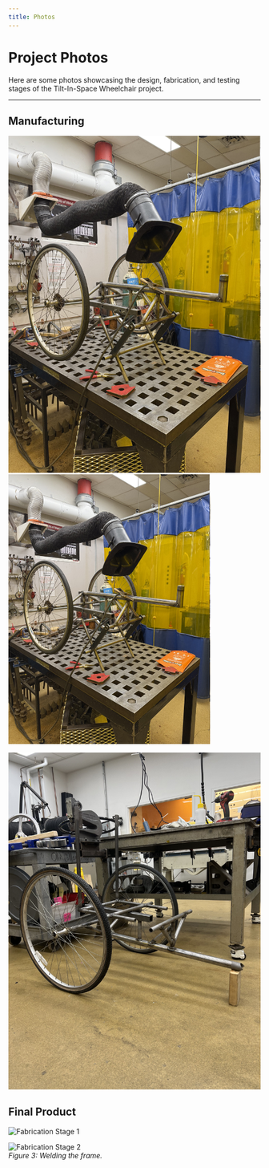 ```yaml
---
title: Photos
---
```


<link rel="stylesheet" href="assets/style.css">


<h1 class="manual-header">Project Photos</h1>


Here are some photos showcasing the design, fabrication, and testing stages of the Tilt-In-Space Wheelchair project.

---
## Manufacturing
![](photos/weld.jpg)  
<img src="photos/weld.jpg" alt="Wheelchair Demonstration" style="width: 80%; height: auto;">

![](photos/half_done.jpg) 

## Final Product
![Fabrication Stage 1](photos/minu.jpg)  


![Fabrication Stage 2](assets/fabrication2.jpg)  
*Figure 3: Welding the frame.*


